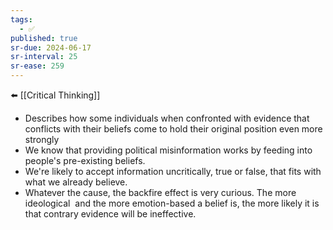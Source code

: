 ```yaml
---
tags:
  - ✅
published: true
sr-due: 2024-06-17
sr-interval: 25
sr-ease: 259
---
```

⬅️ [[Critical Thinking]]

- Describes how some individuals when confronted with evidence that conflicts with their beliefs come to hold their original position even more strongly
- We know that providing political misinformation works by feeding into people's pre-existing beliefs.
- We're likely to accept information uncritically, true or false, that fits with what we already believe.
- Whatever the cause, the backfire effect is very curious. The more ideological  and the more emotion-based a belief is, the more likely it is that contrary evidence will be ineffective.